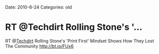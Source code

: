 Date: 2010-6-24
Categories: old

# RT @Techdirt Rolling Stone's '...

RT @<a href="http://twitter.com/Techdirt" class="aktt_username">Techdirt</a> Rolling Stone's 'Print First' Mindset Shows How They Lost The Community <a href="http://bt.io/FUx6" rel="nofollow">http://bt.io/FUx6</a>
